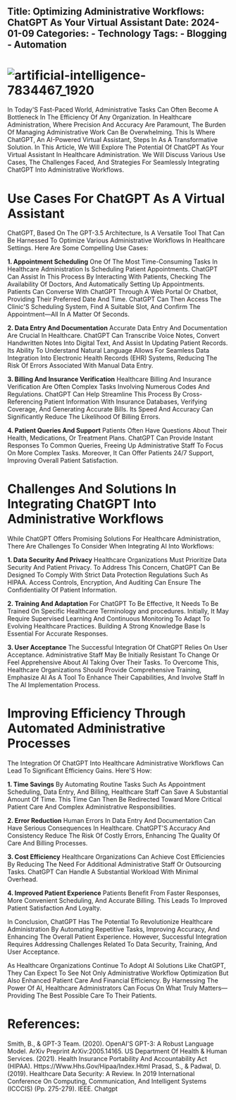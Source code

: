 **Title: Optimizing Administrative Workflows: ChatGPT As Your Virtual Assistant**
**Date: 2024-01-09**
**Categories:**
  **- Technology**
**Tags:**
  **- Blogging**
  **- Automation**
---
# ![artificial-intelligence-7834467_1920](https://github.com/23W-GBAC/enaJohn/assets/41876694/a91fe832-2bd1-40d5-8f71-85c04abe8fb0)


In Today'S Fast-Paced World, Administrative Tasks Can Often Become A Bottleneck In The Efficiency Of Any Organization. In Healthcare Administration, Where Precision And Accuracy Are Paramount, The Burden Of Managing Administrative Work Can Be Overwhelming. This Is Where ChatGPT, An AI-Powered Virtual Assistant, Steps In As A Transformative Solution. In This Article, We Will Explore The Potential Of ChatGPT As Your Virtual Assistant In Healthcare Administration. We Will Discuss Various Use Cases, The Challenges Faced, And Strategies For Seamlessly Integrating ChatGPT Into Administrative Workflows.

# Use Cases For ChatGPT As A Virtual Assistant
ChatGPT, Based On The GPT-3.5 Architecture, Is A Versatile Tool That Can Be Harnessed To Optimize Various Administrative Workflows In Healthcare Settings. Here Are Some Compelling Use Cases:

**1. Appointment Scheduling**
One Of The Most Time-Consuming Tasks In Healthcare Administration Is Scheduling Patient Appointments. ChatGPT Can Assist In This Process By Interacting With Patients, Checking The Availability Of Doctors, And Automatically Setting Up Appointments. Patients Can Converse With ChatGPT Through A Web Portal Or Chatbot, Providing Their Preferred Date And Time. ChatGPT Can Then Access The Clinic'S Scheduling System, Find A Suitable Slot, And Confirm The Appointment—All In A Matter Of Seconds.

**2. Data Entry And Documentation**
Accurate Data Entry And Documentation Are Crucial In Healthcare. ChatGPT Can Transcribe Voice Notes, Convert Handwritten Notes Into Digital Text, And Assist In Updating Patient Records. Its Ability To Understand Natural Language Allows For Seamless Data Integration Into Electronic Health Records (EHR) Systems, Reducing The Risk Of Errors Associated With Manual Data Entry.

**3. Billing And Insurance Verification**
Healthcare Billing And Insurance Verification Are Often Complex Tasks Involving Numerous Codes And Regulations. ChatGPT Can Help Streamline This Process By Cross-Referencing Patient Information With Insurance Databases, Verifying Coverage, And Generating Accurate Bills. Its Speed And Accuracy Can Significantly Reduce The Likelihood Of Billing Errors.

**4. Patient Queries And Support**
Patients Often Have Questions About Their Health, Medications, Or Treatment Plans. ChatGPT Can Provide Instant Responses To Common Queries, Freeing Up Administrative Staff To Focus On More Complex Tasks. Moreover, It Can Offer Patients 24/7 Support, Improving Overall Patient Satisfaction.

# Challenges And Solutions In Integrating ChatGPT Into Administrative Workflows

While ChatGPT Offers Promising Solutions For Healthcare Administration, There Are Challenges To Consider When Integrating AI Into Workflows:

**1. Data Security And Privacy**
Healthcare Organizations Must Prioritize Data Security And Patient Privacy. To Address This Concern, ChatGPT Can Be Designed To Comply With Strict Data Protection Regulations Such As HIPAA. Access Controls, Encryption, And Auditing Can Ensure The Confidentiality Of Patient Information.

**2. Training And Adaptation**
For ChatGPT To Be Effective, It Needs To Be Trained On Specific Healthcare Terminology and procedures. Initially, It May Require Supervised Learning And Continuous Monitoring To Adapt To Evolving Healthcare Practices. Building A Strong Knowledge Base Is Essential For Accurate Responses.

**3. User Acceptance**
The Successful Integration Of ChatGPT Relies On User Acceptance. Administrative Staff May Be Initially Resistant To Change Or Feel Apprehensive About AI Taking Over Their Tasks. To Overcome This, Healthcare Organizations Should Provide Comprehensive Training, Emphasize AI As A Tool To Enhance Their Capabilities, And Involve Staff In The AI Implementation Process.

# Improving Efficiency Through Automated Administrative Processes
The Integration Of ChatGPT Into Healthcare Administrative Workflows Can Lead To Significant Efficiency Gains. Here'S How:

**1. Time Savings**
By Automating Routine Tasks Such As Appointment Scheduling, Data Entry, And Billing, Healthcare Staff Can Save A Substantial Amount Of Time. This Time Can Then Be Redirected Toward More Critical Patient Care And Complex Administrative Responsibilities.

**2. Error Reduction**
Human Errors In Data Entry And Documentation Can Have Serious Consequences In Healthcare. ChatGPT'S Accuracy And Consistency Reduce The Risk Of Costly Errors, Enhancing The Quality Of Care And Billing Processes.

**3. Cost Efficiency**
Healthcare Organizations Can Achieve Cost Efficiencies By Reducing The Need For Additional Administrative Staff Or Outsourcing Tasks. ChatGPT Can Handle A Substantial Workload With Minimal Overhead.

**4. Improved Patient Experience**
Patients Benefit From Faster Responses, More Convenient Scheduling, And Accurate Billing. This Leads To Improved Patient Satisfaction And Loyalty.

In Conclusion, ChatGPT Has The Potential To Revolutionize Healthcare Administration By Automating Repetitive Tasks, Improving Accuracy, And Enhancing The Overall Patient Experience. However, Successful Integration Requires Addressing Challenges Related To Data Security, Training, And User Acceptance.

As Healthcare Organizations Continue To Adopt AI Solutions Like ChatGPT, They Can Expect To See Not Only Administrative Workflow Optimization But Also Enhanced Patient Care And Financial Efficiency. By Harnessing The Power Of AI, Healthcare Administrators Can Focus On What Truly Matters—Providing The Best Possible Care To Their Patients.

# References:

Smith, B., & GPT-3 Team. (2020). OpenAI'S GPT-3: A Robust Language Model. ArXiv Preprint ArXiv:2005.14165.
US Department Of Health & Human Services. (2021). Health Insurance Portability And Accountability Act (HIPAA). Https://Www.Hhs.Gov/Hipaa/Index.Html
Prasad, S., & Padwal, D. (2019). Healthcare Data Security: A Review. In 2019 International Conference On Computing, Communication, And Intelligent Systems (ICCCIS) (Pp. 275-279). IEEE.
Chatgpt
